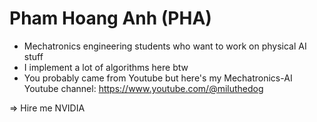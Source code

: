 # Pham Hoang Anh (PHA)
- Mechatronics engineering students who want to work on physical AI stuff
- I implement a lot of algorithms here btw
- You probably came from Youtube but here's my Mechatronics-AI Youtube channel: https://www.youtube.com/@miluthedog

=> Hire me NVIDIA
